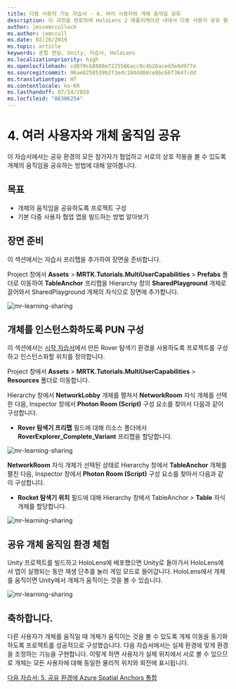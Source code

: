 ```yaml
---
title: 다중 사용자 기능 자습서 - 4. 여러 사용자와 개체 움직임 공유
description: 이 과정을 완료하여 HoloLens 2 애플리케이션 내에서 다중 사용자 공유 환경을 구현하는 방법을 알아봅니다.
author: jessemcculloch
ms.author: jemccull
ms.date: 02/26/2019
ms.topic: article
keywords: 혼합 현실, Unity, 자습서, HoloLens
ms.localizationpriority: high
ms.openlocfilehash: cd8f0cb8888e7225566acc8c4b26aced3e4d977e
ms.sourcegitcommit: 96ae8258539b2f3edc104dd0dce8bc66f3647cdd
ms.translationtype: HT
ms.contentlocale: ko-KR
ms.lasthandoff: 07/14/2020
ms.locfileid: "86306254"
---
```

# <a name="4-sharing-object-movements-with-multiple-users"></a>4. 여러 사용자와 개체 움직임 공유

이 자습서에서는 공유 환경의 모든 참가자가 협업하고 서로의 상호 작용을 볼 수 있도록 개체의 움직임을 공유하는 방법에 대해 알아봅니다.

## <a name="objectives"></a>목표

* 개체의 움직임을 공유하도록 프로젝트 구성
* 기본 다중 사용자 협업 앱을 빌드하는 방법 알아보기

## <a name="preparing-the-scene"></a>장면 준비

이 섹션에서는 자습서 프리팹을 추가하여 장면을 준비합니다.

Project 창에서 **Assets** > **MRTK.Tutorials.MultiUserCapabilities** > **Prefabs** 폴더로 이동하여 **TableAnchor** 프리팹을 Hierarchy 창의 **SharedPlayground** 개체로 끌어와서 SharedPlayground 개체의 자식으로 장면에 추가합니다.

![mr-learning-sharing](images/mr-learning-sharing/sharing-04-section1-step1-1.png)

## <a name="configuring-pun-to-instantiate-the-objects"></a>개체를 인스턴스화하도록 PUN 구성

이 섹션에서는 [시작 자습서](mr-learning-base-01.md)에서 만든 Rover 탐색기 환경을 사용하도록 프로젝트를 구성하고 인스턴스화할 위치를 정의합니다.

Project 창에서 **Assets** > **MRTK.Tutorials.MultiUserCapabilities** > **Resources** 폴더로 이동합니다.

Hierarchy 창에서 **NetworkLobby** 개체를 펼쳐서 **NetworkRoom** 자식 개체를 선택한 다음, Inspector 창에서 **Photon Room (Script)** 구성 요소를 찾아서 다음과 같이 구성합니다.

* **Rover 탐색기 프리팹** 필드에 대해 리소스 폴더에서 **RoverExplorer_Complete_Variant** 프리팹을 할당합니다.

![mr-learning-sharing](images/mr-learning-sharing/sharing-04-section2-step1-1.png)

**NetworkRoom** 자식 개체가 선택된 상태로 Hierarchy 창에서 **TableAnchor** 개체를 펼친 다음, Inspector 창에서 **Photon Room (Script)** 구성 요소를 찾아서 다음과 같이 구성합니다.

* **Rocket 탐색기 위치** 필드에 대해 Hierarchy 창에서 TableAnchor > **Table** 자식 개체를 할당합니다.

![mr-learning-sharing](images/mr-learning-sharing/sharing-04-section2-step1-2.png)

## <a name="trying-the-experience-with-shared-object-movement"></a>공유 개체 움직임 환경 체험

Unity 프로젝트를 빌드하고 HoloLens에 배포했으면 Unity로 돌아가서 HoloLens에서 앱이 실행되는 동안 재생 단추를 눌러 게임 모드로 들어갑니다. HoloLens에서 개체를 움직이면 Unity에서 개체가 움직이는 것을 볼 수 있습니다.

![mr-learning-sharing](images/mr-learning-sharing/sharing-04-section3-step1-1.gif)

## <a name="congratulations"></a>축하합니다.

다른 사용자가 개체를 움직일 때 개체가 움직이는 것을 볼 수 있도록 개체 이동을 동기화하도록 프로젝트를 성공적으로 구성했습니다. 다음 자습서에서는 실제 환경에 맞게 환경을 조정하는 기능을 구현합니다. 이렇게 하면 사용자가 실제 위치에서 서로 볼 수 있으므로 개체는 모든 사용자에 대해 동일한 물리적 위치와 회전에 표시됩니다.

[다음 자습서: 5. 공유 환경에 Azure Spatial Anchors 통합](mr-learning-sharing-05.md)
